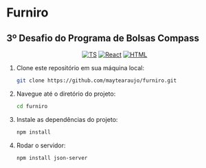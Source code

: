 # Furniro
## 3º Desafio do Programa de Bolsas Compass

<div align="center">

  [![TS](https://img.shields.io/badge/Feito%20com-TypeScript-F6D8C6)](#) 
  [![React](https://img.shields.io/badge/Feito%20com-React-F6D8C6)](#) 
  [![HTML](https://img.shields.io/badge/Feito%20com-HTML-F6D8C6)](#) 
  
  
</div>

1. Clone este repositório em sua máquina local:

     ```bash
     git clone https://github.com/maytearaujo/furniro.git
     ```
2. Navegue até o diretório do projeto:

    ```bash
    cd furniro
    ```
3. Instale as dependências do projeto:
   
    ```bash
    npm install

5. Rodar o servidor:
   
    ```bash
    npm install json-server

     